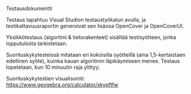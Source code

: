 Testausdokumentti

Testaus tapahtuu Visual Studion testaustyökalun avulla, ja testikattavuusraportin generoivat sen lisäosa OpenCover ja OpenCoverUI.

Yksikkötestaus (algoritmi & tietorakenteet) sisältää testisyötteen, jonka lopputulosta tarkistetaan.

Suorituskykytesteissä mitataan eri kokoisilla syötteillä (aina 1,5-kertaistaen edellinen syöte), kuinka kauan algoritmin läpikäymiseen menee. Testaus lopetetaan, kun 10 minuutin raja ylittyy.

Suorituskykytestien visualisointi: https://www.geogebra.org/calculator/xkypftfw